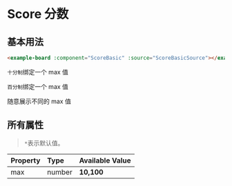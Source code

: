 # Score 分数

## 基本用法

```html
<example-board :component="ScoreBasic" :source="ScoreBasicSource"></example-board>
```

`十分制`绑定一个 max 值
<example-board :component="ScoreBasic" :source="ScoreBasicSource"></example-board>

`百分制`绑定一个 max 值

<example-board :component="ScorePercent" :source="ScorePercentSource"></example-board>

随意展示不同的 max 值
<example-board :component="ScoreCustom" :source="ScoreCustomSource"></example-board>

## 所有属性

> `*`表示默认值。

| Property | Type   | Available Value |
| :------- | :----- | :-------------- |
| max      | number | **10,100**      |

<script>
import ScoreBasic from 'docs/examples/other/ScoreBasic';
import ScoreBasicSource from 'docs/examples/other/ScoreBasic.txt';
import ScorePercent from 'docs/examples/other/ScorePercent';
import ScorePercentSource from 'docs/examples/other/ScorePercent.txt';
import ScoreCustom from 'docs/examples/other/ScoreCustom';
import ScoreCustomSource from 'docs/examples/other/ScoreCustom.txt'
export default {
  data() {
    return {
      ScoreBasic,
      ScoreBasicSource,
      ScorePercent,
      ScorePercentSource,
      ScoreCustom,
      ScoreCustomSource
    }
  }
}
</script>
